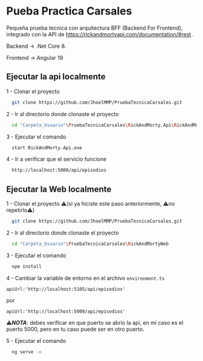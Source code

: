 # Pueba Practica Carsales

Pequeña prueba tecnica con arquitectura BFF (Backend For Frontend), integrado con la API de https://rickandmortyapi.com/documentation/#rest .

Backend -> .Net Core 8.

Frontend -> Angular 19




## Ejecutar la api localmente

1 - Clonar el proyecto

```bash
  git clone https://github.com/JhoelMMP/PruebaTecnicaCarsales.git
```

2 - Ir al directorio donde clonaste el proyecto

```bash
  cd "Carpeta_Usuario"\PruebaTecnicaCarsales\RickAndMorty.Api\RickAndMorty.Api.Publish
```

3 - Ejecutar el comando

```bash
  start RickAndMorty.Api.exe
```

4 - Ir a verificar que el servicio funcione

```bash
  http://localhost:5000/api/episodios
```

## Ejecutar la Web localmente

1 - Clonar el proyecto ⚠️(si ya hiciste este paso anteriormente, ⚠️no repetirlo⚠️)

```bash
  git clone https://github.com/JhoelMMP/PruebaTecnicaCarsales.git
```

2 - Ir al directorio donde clonaste el proyecto

```bash
  cd "Carpeta_Usuario"\PruebaTecnicaCarsales\RickAndMortyWeb
```
3 - Ejecutar el comando

```bash
  npm install
```
4 - Cambiar la variable de entorno en el archivo ```environment.ts```


`apiUrl:'http://localhost:5105/api/episodios'`

por

`apiUrl:'http://localhost:5000/api/episodios'`

⚠️***NOTA***: debes verificar en que puerto se abrio la api, en mi caso es el puerto 5000, pero en tu caso puede ser en otro puerto.

5 - Ejecutar el comando

```bash
  ng serve -o
```

